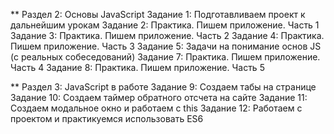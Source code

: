 ** Раздел 2: Основы JavaScript
Задание 1: Подготавливаем проект к дальнейшим урокам
Задание 2: Практика. Пишем приложение. Часть 1
Задание 3: Практика. Пишем приложение. Часть 2
Задание 4: Практика. Пишем приложение. Часть 3
Задание 5: Задачи на понимание основ JS (с реальных собеседований)
Задание 7: Практика. Пишем приложение. Часть 4
Задание 8: Практика. Пишем приложение. Часть 5

** Раздел 3: JavaScript в работе
Задание 9: Создаем табы на странице
Задание 10: Создаем таймер обратного отсчета на сайте
Задание 11: Создаем модальное окно и работаем с this
Задание 12: Работаем с проектом и практикуемся использовать ES6
